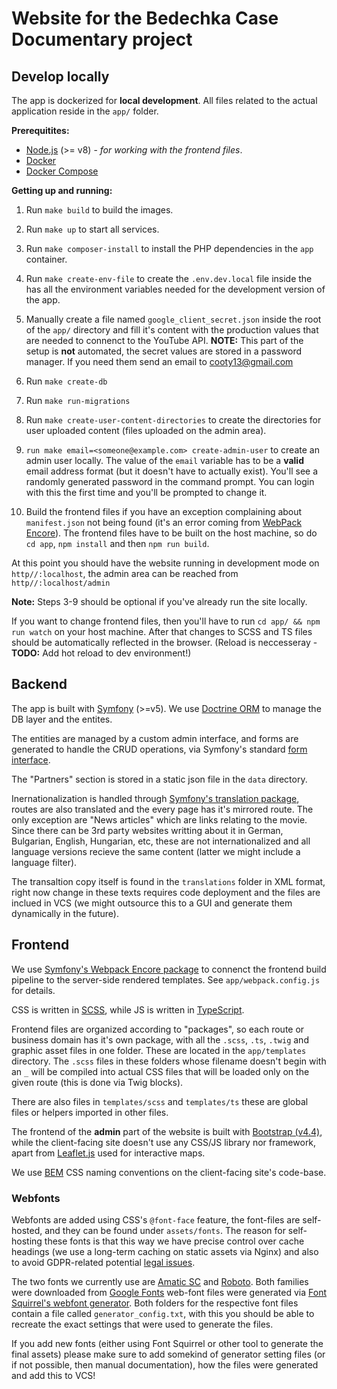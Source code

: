 # Website for the Bedechka Case Documentary project
## Develop locally

The app is dockerized for **local development**. All files related to the actual application reside in the `app/` folder.

**Prerequitites:**
- [Node.js](https://nodejs.org/en/) (>= v8) - _for working with the frontend files_.
- [Docker](https://docs.docker.com/get-started/)
- [Docker Compose](https://docs.docker.com/compose/)

**Getting up and running:**
1) Run `make build` to build the images.

2) Run `make up` to start all services.

3) Run `make composer-install` to install the PHP dependencies in the `app` container.

4) Run `make create-env-file` to create the `.env.dev.local` file inside the has all the environment variables needed for the development version of the app.

5) Manually create a file named `google_client_secret.json` inside the root of the `app/` directory and fill it's content with the production values that are needed to connenct to the YouTube API. **NOTE:** This part of the setup is **not** automated, the secret values are stored in a password manager. If you need them send an email to [cooty13@gmail.com](mailto:cooty13@gmail.com)

6) Run `make create-db`

7) Run `make run-migrations`

8) Run `make create-user-content-directories` to create the directories for user uploaded content (files uploaded on the admin area).

9) `run make email=<someone@example.com> create-admin-user` to create an admin user locally. The value of the `email` variable has to be a **valid** email address format (but it doesn't have to actually exist). You'll see a randomly generated password in the command prompt. You can login with this the first time and you'll be prompted to change it.

10) Build the frontend files if you have an exception complaining about `manifest.json` not being found (it's an error coming from [WebPack Encore](https://github.com/symfony/webpack-encore)). The frontend files have to be built on the host machine, so do `cd app`, `npm install` and then `npm run build`.

At this point you should have the website running in development mode on `http//:localhost`, the admin area can be reached from `http//:localhost/admin`

**Note:** Steps 3-9 should be optional if you've already run the site locally.

If you want to change frontend files, then you'll have to run `cd app/ && npm run watch` on your host machine. After that changes to SCSS and TS files should be automatically reflected in the browser. (Reload is neccesseray - **TODO:** Add hot reload to dev environment!)

## Backend

The app is built with [Symfony](https://symfony.com/) (>=v5). We use [Doctrine ORM](https://www.doctrine-project.org/) to manage the DB layer and the entites.

The entities are managed by a custom admin interface, and forms are generated to handle the CRUD operations, via Symfony's standard [form interface](https://symfony.com/doc/current/forms.html).

The "Partners" section is stored in a static json file in the `data` directory.

Inernationalization is handled through [Symfony's translation package](https://symfony.com/doc/current/translation.html), routes are also translated and the every page has it's mirrored route. The only exception are "News articles" which are links relating to the movie. Since there can be 3rd party websites writting about it in German, Bulgarian, English, Hungarian, etc, these are not internationalized and all language versions recieve the same content (latter we might include a language filter).

The transaltion copy itself is found in the `translations` folder in XML format, right now change in these texts requires code deployment and the files are inclued in VCS (we might outsource this to a GUI and generate them dynamically in the future).

## Frontend
We use [Symfony's Webpack Encore package](https://github.com/symfony/webpack-encore) to connenct the frontend build pipeline to the server-side rendered templates. See `app/webpack.config.js` for details.

CSS is written in [SCSS](https://sass-lang.com/), while JS is written in [TypeScript](https://www.typescriptlang.org/).

Frontend files are organized according to "packages", so each route or business domain has it's own package, with all the `.scss`, `.ts`, `.twig` and graphic asset files in one folder. These are located in the `app/templates` directory. The `.scss` files in these folders whose filename doesn't begin with an `_` will be compiled into actual CSS files that will be loaded only on the given route (this is done via Twig blocks).

There are also files in `templates/scss` and `templates/ts` these are global files or helpers imported in other files.

The frontend of the **admin** part of the website is built with [Bootstrap (v4.4)](https://getbootstrap.com/docs/4.4/getting-started/introduction/), while the client-facing site doesn't use any CSS/JS library nor framework, apart from [Leaflet.js](https://leafletjs.com/) used for interactive maps.

We use [BEM](http://getbem.com/introduction/) CSS naming conventions on the client-facing site's code-base.
### Webfonts
Webfonts are added using CSS's `@font-face` feature, the font-files are self-hosted, and they can be found under `assets/fonts`.
The reason for self-hosting these fonts is that this way we have precise control over cache headings (we use a long-term caching on static assets via Nginx) and also to avoid GDPR-related potential [legal issues](https://usercentrics.com/knowledge-hub/google-fonts-gdpr-compliant/).

The two fonts we currently use are [Amatic SC](https://fonts.google.com/specimen/Amatic+SC?query=Amatic) and [Roboto](https://fonts.google.com/specimen/Roboto).
Both families were downloaded from [Google Fonts](https://fonts.google.com) web-font files were generated via [Font Squirrel's webfont generator](https://www.fontsquirrel.com/tools/webfont-generator).
Both folders for the respective font files contain a file called `generator_config.txt`, with this you should be able to recreate the exact settings that were used to generate the files.

If you add new fonts (either using Font Squirrel or other tool to generate the final assets) please make sure to add somekind of generator setting files (or if not possible, then manual documentation), how the files were generated and add this to VCS! 
